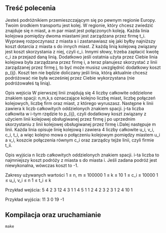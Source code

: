 ## Treść polecenia
Jesteś podróżnikiem przemieszczającym się po pewnym regionie Europy. Twoim środkiem transportu jest kolej. W regionie, który chcesz zwiedzić znajduje się n  miast, a m par miast jest połączonych koleją. Każda linia kolejowa pomiędzy dwoma miastami jest zarządzana przez firmę t_i. Wyprawę rozpoczynasz z miasta s i zastanawiasz się jaki byłby najniższy koszt dotarcia z miasta s do innych miast. Z każdą linią kolejową związany jest koszt skorzystania z niej, czyli c_i. Innymi słowy, trzeba zapłacić kwotę c_i za przejazd daną linią. Dodatkowo jeśli ostatnia użyta przez Ciebie linia kolejowa była zarządzana przez firmę i, a teraz planujesz skorzystać z linii zarządzanej przez firmę j, to być może musisz uwzględnić dodatkowy koszt p_{ij}. Koszt ten nie będzie doliczany jeśli linia, którą aktualnie chcesz podróżować nie była wcześniej przez Ciebie wykorzystana (nie podróżowałeś tą linią).

Opis wejścia
W pierwszej linii znajdują się 4 liczby całkowite oddzielone znakiem spacji: n,m,k,s oznaczające kolejno liczbę miast, liczbę połączeń kolejowych, liczbę firm oraz miast, z którego wyruszasz. Następne k linii zawiera k liczb całkowitych oddzielonych znakiem spacji. j-ta liczba całkowita w i-tym rzędzie to p_{ij}, czyli dodatkowy koszt związany z użyciem linii kolejowej obsługiwanej przez firmę j po uprzednim skorzystaniu z linii kolejowej obsługiwanej przez firmę i.Dalej następuje m linii. Każda linia opisuje linię kolejową i zawiera 4 liczby całkowite u_i, v_i, c_i, t_i, a więc kolejno mowa o połączeniu kolejowym pomiędzy miastem u_i a v_i, koszcie połączenia równym c_i oraz zarządcy tejże linii, czyli firmie t_ii.

Opis wyjścia
n liczb całkowitych oddzielonych znakiem spacji. i-ta liczba to najmniejszy koszt podróży z miasta s do miasta i. Jeśli zadana podróż jest niewykonalna, wówczas koszt to -1.

Zakresy używanych wartości
1 ≤ n, m ≤ 100000
1 ≤ k ≤ 10
1 ≤ c_i ≤ 10000
1 ≤ u_i, v_i ≤ n
1 ≤ t_i ≤ k

Przykład wejścia:
5 4 2 3
12 4
3 1
1 4 5 1
1 2 4 2
3 2 3 1
2 4 10 1


Przykład wyjścia:
11 3 0 19 -1

## Kompilacja oraz uruchamianie
```
make
```